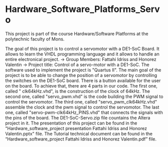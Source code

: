 # Hardware_Software_Platforms_Servo

This project is part of the course Hardware/Software Platforms at the polytechnic faculty of Mons. 

The goal of this project is to control a servomotor with a DE1-SoC Board. It allows to learn the VHDL programming language and it allows to handle an entire electronical project.
 -> Group Members: Fattahi Idriss and Honorez Valentin
 -> Project title: Control of a servo-motor with a DE1-SoC.
The software used to implement the project is "Quartus II".
The main goal of the project is to be able to change the position of a servomotor by controlling the switches on the DE1-SoC board. There is a button available for the user on the board.
To achieve that, there are 4 parts in our code. 
The first one, called " clk64kHz.vhd", is the construction of the clock of 64kHz. 
The second one, called "servo_pwm.vhd" is the code building the PWM signal to control the servomotor. 
The third one, called "servo_pwm_clk64kHz.vhd" assemble the clock and the pwm signal to control the servomotor. 
The last one, called  "servo-pwm-clk64kHz_PINS.vhd" that connects the signals with the pins of the board.
The DE1-SoC-Servo.zip file countains the Altera project in it. 
The presentation of this project can be found in the "Hardware_software_project presentation Fattahi Idriss and Honorez Valentin.pptx" file.
The Tutorial technical document can be found in the  “Hardware_software_project Fattahi Idriss and Honorez Valentin.pdf” file.
